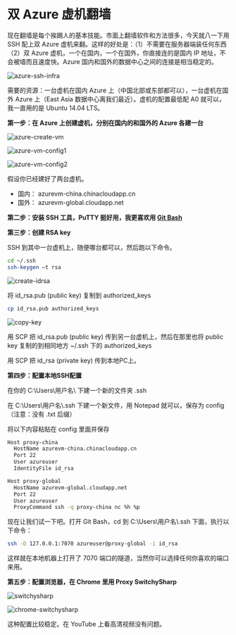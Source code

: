 # 双 Azure 虚机翻墙
现在翻墙是每个挨踢人的基本技能。市面上翻墙软件和方法很多，今天就八一下用 SSH 配上双 Azure 虚机来翻。这样的好处是：（1）不需要在服务器端装任何东西 （2）双 Azure 虚机，一个在国内，一个在国外，你直接连的是国内 IP 地址，不会被墙而且速度快。Azure 国内和国外的数据中心之间的连接是相当稳定的。
  
![azure-ssh-infra](https://raw.githubusercontent.com/martincai/blogs/master/resources/azure-ssh-infra.png)
  
需要的资源：一台虚机在国内 Azure 上（中国北部或东部都可以），一台虚机在国外 Azure 上（East Asia 数据中心离我们最近）。虚机的配置最低配 A0 就可以，我一直用的是 Ubuntu 14.04 LTS。
  
**第一步：在 Azure 上创建虚机，分别在国内的和国外的 Azure 各建一台**
  
![azure-create-vm](https://raw.githubusercontent.com/martincai/blogs/master/resources/azure-create-vm.png)
  
![azure-vm-config1](https://raw.githubusercontent.com/martincai/blogs/master/resources/azure-vm-config.png)
  
![azure-vm-config2](https://raw.githubusercontent.com/martincai/blogs/master/resources/azure-vm-config2.png)
  
假设你已经建好了两台虚机。
* 国内： azurevm-china.chinacloudapp.cn
* 国外： azurevm-global.cloudapp.net
  
**第二步：安装 SSH 工具，PuTTY 挺好用，我更喜欢用 [Git Bash](http://git-scm.com/downloads)**
  
**第三步：创建 RSA key**
  
SSH 到其中一台虚机上，随便哪台都可以，然后跑以下命令。
```bash
cd ~/.ssh
ssh-keygen –t rsa
```
![create-idrsa](https://raw.githubusercontent.com/martincai/blogs/master/resources/create-idrsa.png)
  
将 id_rsa.pub (public key) 复制到 authorized_keys
```bash
cp id_rsa.pub authorized_keys
```
![copy-key](https://raw.githubusercontent.com/martincai/blogs/master/resources/copy-authkeys.png)
  
用 SCP 把 id_rsa.pub (public key) 传到另一台虚机上，然后在那里也将 public key 复制的到相同地方 ~/.ssh 下的 authorized_keys
  
用 SCP 把 id_rsa (private key) 传到本地PC上。
  
**第四步：配置本地SSH配置**
  
在你的 C:\Users\用户名\ 下建一个新的文件夹 .ssh
  
在 C:\Users\用户名\\.ssh 下建一个新文件，用 Notepad 就可以，保存为 config （注意：没有 .txt 后缀）
  
将以下内容粘贴在 config 里面并保存
```bash
Host proxy-china
  HostName azurevm-china.chinacloudapp.cn
  Port 22
  User azureuser
  IdentityFile id_rsa

Host proxy-global
  HostName azurevm-global.cloudapp.net
  Port 22
  User azureuser
  ProxyCommand ssh -q proxy-china nc %h %p
```
现在让我们试一下吧。打开 Git Bash，cd 到 C:\Users\用户名\\.ssh 下面，执行以下命令：
```bash
ssh -D 127.0.0.1:7070 azureuser@proxy-global -i id_rsa
```
这样就在本地机器上打开了 7070 端口的隧道，当然你可以选择任何你喜欢的端口来用。
  
**第五步：配置浏览器，在 Chrome 里用 Proxy SwitchySharp**
  
![switchysharp](https://raw.githubusercontent.com/martincai/blogs/master/resources/switchysharp.png)
  
![chrome-switchysharp](https://raw.githubusercontent.com/martincai/blogs/master/resources/chrome-switchysharp.png)
  
这种配置比较稳定。在 YouTube 上看高清视频没有问题。
